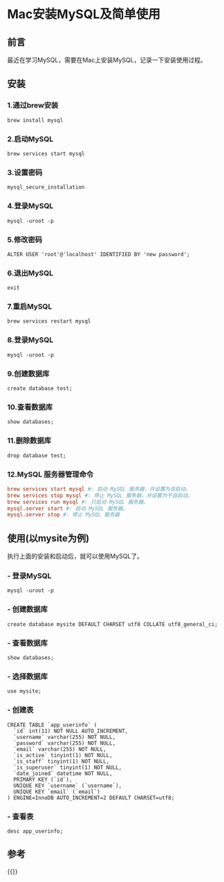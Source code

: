 # Mac安装MySQL及简单使用

<!--more-->

## 前言
最近在学习MySQL，需要在Mac上安装MySQL，记录一下安装使用过程。

## 安装
### 1.通过brew安装
```shell
brew install mysql
```
### 2.启动MySQL
```shell
brew services start mysql
```
### 3.设置密码
```shell
mysql_secure_installation
```
### 4.登录MySQL
```shell
mysql -uroot -p
```
### 5.修改密码
```shell
ALTER USER 'root'@'localhost' IDENTIFIED BY 'new password';
```
### 6.退出MySQL
```shell
exit
```
### 7.重启MySQL
```shell
brew services restart mysql
```
### 8.登录MySQL
```shell
mysql -uroot -p
```
### 9.创建数据库
```shell
create database test;
```
### 10.查看数据库
```shell
show databases;
```
### 11.删除数据库
```shell
drop database test;
```
### 12.MySQL 服务器管理命令
```toml
brew services start mysql #: 启动 MySQL 服务器，并设置为自启动。
brew services stop mysql #: 停止 MySQL 服务器，并设置为不自启动。
brew services run mysql #: 只启动 MySQL 服务器。
mysql.server start #: 启动 MySQL 服务器。
mysql.server stop #: 停止 MySQL 服务器
```

## 使用(以mysite为例)

执行上面的安装和启动后，就可以使用MySQL了。
### - 登录MySQL
```shell
mysql -uroot -p
```
### - 创建数据库
```shell
create database mysite DEFAULT CHARSET utf8 COLLATE utf8_general_ci;
```
### - 查看数据库
```shell
show databases;
```
### - 选择数据库
```shell
use mysite;
```

### - 创建表
```shell
CREATE TABLE `app_userinfo` (
  `id` int(11) NOT NULL AUTO_INCREMENT,
  `username` varchar(255) NOT NULL,
  `password` varchar(255) NOT NULL,
  `email` varchar(255) NOT NULL,
  `is_active` tinyint(1) NOT NULL,
  `is_staff` tinyint(1) NOT NULL,
  `is_superuser` tinyint(1) NOT NULL,
  `date_joined` datetime NOT NULL,
  PRIMARY KEY (`id`),
  UNIQUE KEY `username` (`username`),
  UNIQUE KEY `email` (`email`)
) ENGINE=InnoDB AUTO_INCREMENT=2 DEFAULT CHARSET=utf8;
```
### - 查看表
```shell
desc app_userinfo;
```

## 参考
{{<link href="https://www.sjkjc.com/mysql/install-on-macos/" content="【Mac安装MySQL】">}}
